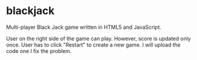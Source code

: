 blackjack
=========

Multi-player Black Jack game written in HTML5 and JavaScript. 


User on the right side of the game can play. However, score is updated only once. 
User has to click "Restart" to create a new game. I will upload the code one I 
fix the problem. 
